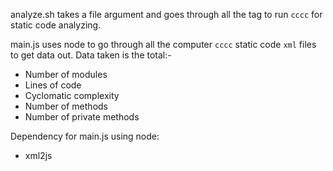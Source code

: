 analyze.sh takes a file argument and goes through all the tag to run `cccc` for static code analyzing.

main.js uses node to go through all the computer `cccc` static code `xml` files to get data out.
Data taken is the total:-

- Number of modules
- Lines of code
- Cyclomatic complexity
- Number of methods
- Number of private methods

Dependency for main.js using node:

- xml2js
